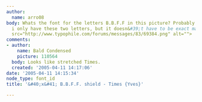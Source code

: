 ```yaml
---
author:
  name: arro08
body: Whats the font for the letters B.B.F.F in this picture? Probably hard since
  i only have these two letters, but it doesn&#39;t have to be exact match. <BR><img
  src="http://www.typophile.com/forums/messages/83/69384.png" alt="">
comments:
- author:
    name: Bald Condensed
    picture: 110564
  body: Looks like stretched Times.
  created: '2005-04-11 14:17:06'
date: '2005-04-11 14:15:34'
node_type: font_id
title: '&#40;x&#41; B.B.F.F. shield - Times {Yves}'

---
```

